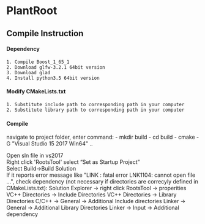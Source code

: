 # PlantRoot

## Compile Instruction ##

#### Dependency ####
	1. Compile Boost_1_65_1
	2. Download glfw-3.2.1 64bit version
	3. Download glad
	4. Install python3.5 64bit version

#### Modify CMakeLists.txt #### 
	1. Substitute include path to corresponding path in your computer
	2. Substitute library path to corresponding path in your computer

#### Compile #### 
navigate to project folder, enter command:
	- mkdir build
	- cd build
	- cmake -G "Visual Studio 15 2017 Win64" ..

Open sln file in vs2017\
Right click 'RootsTool' select “Set as Startup Project”\
Select Build->Build Solution\
  If it reports error message like "LINK : fatal error LNK1104: cannot open file ...", check dependency (not necessary if directories are correcyly defined in CMakeLists.txt): 
  Solution Explorer -> right click RootsTool -> properities
    	VC++ Directories -> Include Directories
      VC++ Directories -> Library Directories
      C/C++ -> General -> Additional Include directories
      Linker -> General -> Additional Library Directories
	    Linker -> Input -> Additional dependency

